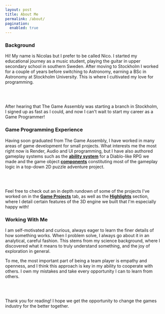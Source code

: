 ```yaml
---
layout: post
title: About Me
permalink: /about/
pagination:
  enabled: true
---
```


<h3>Background</h3>

Hi! My name is Nicolas but I prefer to be called Nico. I started my educational journey as a music student, playing the guitar in upper secondary school in southern Sweden. 
After moving to Stockholm I worked for a couple of years before switching to Astronomy, earning a BSc in Astronomy at Stockholm University. This is where I cultivated 
my love for programming.

<br></br>

After hearing that The Game Assembly was starting a branch in Stockholm, I signed up as fast as I could, and now I can't wait to start my career as a Game Programmer!

<h3>Game Programming Experience</h3> 

Having soon graduated from The Game Assembly, I have worked in many areas of game development for small projects. What interests me the most right now is Render, 
Audio and UI programming, but I have also authored gameplay systems such as the <b><a href="https://nicolas-risberg.github.io/2020-12-22/game-project-6.html">ability system</a></b> 
for a Diablo-like RPG we made and the game object <b><a href="https://nicolas-risberg.github.io/2020-06-17/game-project-5.html">components</a></b> constituting most of the 
gameplay logic in a top-down 2D puzzle adventure project. 

<br></br>

Feel free to check out an in depth rundown of some of the projects I've worked on in the <b><a href="https://nicolas-risberg.github.io/projects/">Game Projects</a></b> tab,
as well as the <b><a href="https://nicolas-risberg.github.io/highlights/">Highlights</a></b> section, where I detail certain features of the 3D engine we built 
that I'm especially happy with!

<h3>Working With Me</h3>

I am self-motivated and curious, always eager to learn the finer details of how something works. When I problem solve, I always go about it in an analytical, careful fashion. 
This stems from my science background, where I discovered what it means to truly understand something, and the joy of exploration in general.  

To me, the most important part of being a team player is empathy and openness, and I think this approach is key in my ability to cooperate with others. 
I own my mistakes and take every opportunity I can to learn from others.

<br></br>

Thank you for reading! I hope we get the opportunity to change the games industry for the better together. 

